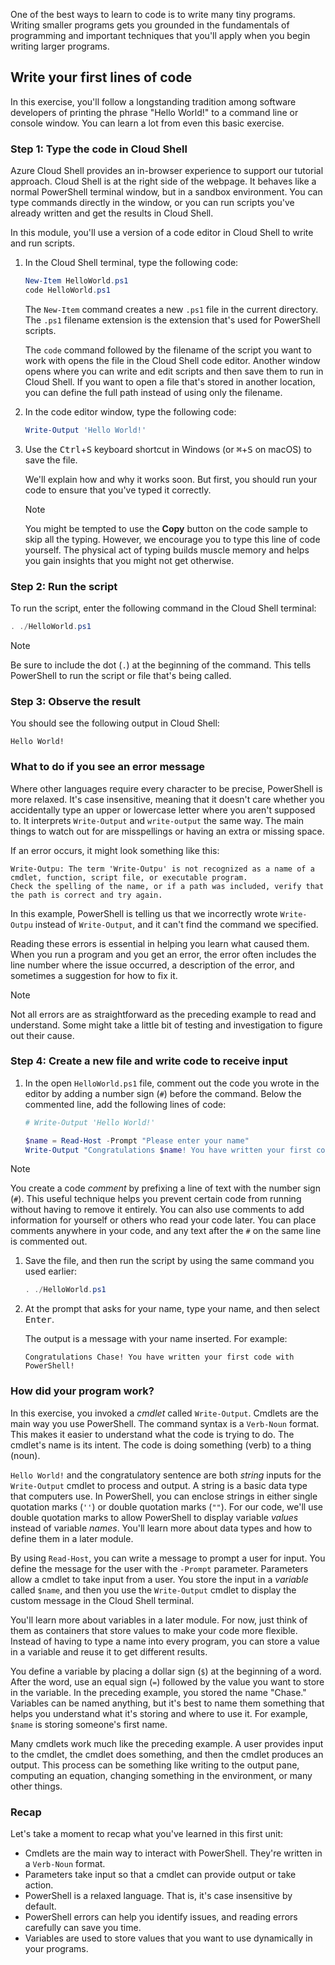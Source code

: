 One of the best ways to learn to code is to write many tiny programs. Writing smaller programs gets
you grounded in the fundamentals of programming and important techniques that you'll apply when you
begin writing larger programs.

## Write your first lines of code

In this exercise, you'll follow a longstanding tradition among software developers of printing the
phrase "Hello World!" to a command line or console window. You can learn a lot from even this
basic exercise.

### Step 1: Type the code in Cloud Shell

Azure Cloud Shell provides an in-browser experience to support our tutorial approach. Cloud Shell
is at the right side of the webpage. It behaves like a normal PowerShell terminal window, but in a
sandbox environment. You can type commands directly in the window, or you can run scripts you've
already written and get the results in Cloud Shell.

In this module, you'll use a version of a code editor in Cloud Shell to write and run scripts.

1. In the Cloud Shell terminal, type the following code:

    ```powershell
    New-Item HelloWorld.ps1
    code HelloWorld.ps1
    ```

    The `New-Item` command creates a new `.ps1` file in the current directory. The `.ps1` filename
    extension is the extension that's used for PowerShell scripts.

    The `code` command followed by the filename of the script you want to work with opens the file
    in the Cloud Shell code editor. Another window opens where you can write and edit scripts and
    then save them to run in Cloud Shell. If you want to open a file that's stored in another
    location, you can define the full path instead of using only the filename.



1. In the code editor window, type the following code:

    ```powershell
    Write-Output 'Hello World!'
    ```

1. Use the <kbd>Ctrl</kbd>+<kbd>S</kbd> keyboard shortcut in Windows (or <kbd>⌘</kbd>+<kbd>S</kbd>
   on macOS) to save the file.

    We'll explain how and why it works soon. But first, you should run your code to ensure that
    you've typed it correctly.

    > [!NOTE]
    > You might be tempted to use the **Copy** button on the code sample to skip all the typing.
    > However, we encourage you to type this line of code yourself. The physical act of typing
    > builds muscle memory and helps you gain insights that you might not get otherwise.

### Step 2: Run the script

To run the script, enter the following command in the Cloud Shell terminal:

```powershell
. ./HelloWorld.ps1
```

> [!NOTE]
> Be sure to include the dot (`.`) at the beginning of the command. This tells PowerShell to run
> the script or file that's being called.

### Step 3: Observe the result

You should see the following output in Cloud Shell:

```Output
Hello World!
```

### What to do if you see an error message

Where other languages require every character to be precise, PowerShell is more relaxed. It's case
insensitive, meaning that it doesn't care whether you accidentally type an upper or lowercase
letter where you aren't supposed to. It interprets `Write-Output` and `write-output` the same way.
The main things to watch out for are misspellings or having an extra or missing space.

If an error occurs, it might look something like this:

```Output
Write-Outpu: The term 'Write-Outpu' is not recognized as a name of a cmdlet, function, script file, or executable program. 
Check the spelling of the name, or if a path was included, verify that the path is correct and try again.
```

In this example, PowerShell is telling us that we incorrectly wrote `Write-Outpu` instead of
`Write-Output`, and it can't find the command we specified.

Reading these errors is essential in helping you learn what caused them. When you run a program and
you get an error, the error often includes the line number where the issue occurred, a description
of the error, and sometimes a suggestion for how to fix it.

> [!NOTE]
> Not all errors are as straightforward as the preceding example to read and understand. Some might
> take a little bit of testing and investigation to figure out their cause.

### Step 4: Create a new file and write code to receive input

1. In the open `HelloWorld.ps1` file, comment out the code you wrote in the editor by adding a
   number sign (`#`) before the command. Below the commented line, add the following lines of code:

    ```powershell
    # Write-Output 'Hello World!'

    $name = Read-Host -Prompt "Please enter your name"
    Write-Output "Congratulations $name! You have written your first code with PowerShell!"
    ```

> [!NOTE]
> You create a code _comment_ by prefixing a line of text with the number sign (`#`). This useful
> technique helps you prevent certain code from running without having to remove it entirely. You
> can also use comments to add information for yourself or others who read your code later. You can
> place comments anywhere in your code, and any text after the `#` on the same line is commented
> out.

1. Save the file, and then run the script by using the same command you used earlier:

    ```powershell
    . ./HelloWorld.ps1
    ```

1. At the prompt that asks for your name, type your name, and then select <kbd>Enter</kbd>.

    The output is a message with your name inserted. For example:

    ```Output
    Congratulations Chase! You have written your first code with PowerShell!
    ```

### How did your program work?

In this exercise, you invoked a _cmdlet_ called `Write-Output`. Cmdlets are the main way you use
PowerShell. The command syntax is a `Verb-Noun` format. This makes it easier to understand what the
code is trying to do. The cmdlet's name is its intent. The code is doing something (verb) to a
thing (noun).

`Hello World!` and the congratulatory sentence are both _string_ inputs for the `Write-Output`
cmdlet to process and output. A string is a basic data type that computers use. In PowerShell, you
can enclose strings in either single quotation marks (`''`) or double quotation marks (`""`). For
our code, we'll use double quotation marks to allow PowerShell to display variable _values_ instead
of variable _names_. You'll learn more about data types and how to define them in a later module.

By using `Read-Host`, you can write a message to prompt a user for input. You define the message
for the user with the `-Prompt` parameter. Parameters allow a cmdlet to take input from a user. You
store the input in a _variable_ called `$name`, and then you use the `Write-Output` cmdlet to
display the custom message in the Cloud Shell terminal.

You'll learn more about variables in a later module. For now, just think of them as containers that
store values to make your code more flexible. Instead of having to type a name into every program,
you can store a value in a variable and reuse it to get different results.

You define a variable by placing a dollar sign (`$`) at the beginning of a word. After the word,
use an equal sign (`=`) followed by the value you want to store in the variable. In the preceding
example, you stored the name "Chase." Variables can be named anything, but it's best to name them
something that helps you understand what it's storing and where to use it. For example, `$name` is
storing someone's first name.

Many cmdlets work much like the preceding example. A user provides input to the cmdlet, the cmdlet
does something, and then the cmdlet produces an output. This process can be something like writing
to the output pane, computing an equation, changing something in the environment, or many other
things.

### Recap

Let's take a moment to recap what you've learned in this first unit:

- Cmdlets are the main way to interact with PowerShell. They're written in a `Verb-Noun` format.
- Parameters take input so that a cmdlet can provide output or take action.
- PowerShell is a relaxed language. That is, it's case insensitive by default.
- PowerShell errors can help you identify issues, and reading errors carefully can save you time.
- Variables are used to store values that you want to use dynamically in your programs.
